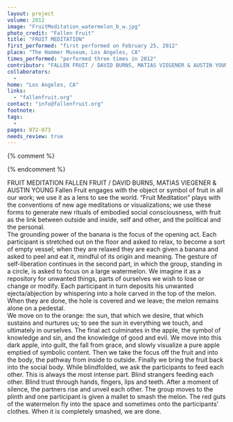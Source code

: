 ```yaml
---
layout: project
volume: 2012
image: "FruitMeditation_watermelon_b_w.jpg"
photo_credit: "Fallen Fruit"
title: "FRUIT MEDITATION"
first_performed: "first performed on February 25, 2012"
place: "The Hammer Museum, Los Angeles, CA"
times_performed: "performed three times in 2012"
contributor: "FALLEN FRUIT / DAVID BURNS, MATIAS VIEGENER & AUSTIN YOUNG"
collaborators: 
  - 
home: "Los Angeles, CA"
links: 
  - "fallenfruit.org"
contact: "info@fallenfruit.org"
footnote: 
tags: 
  - 
pages: 072-073
needs_review: true
---
```


{% comment %} 

{% endcomment %}

 FRUIT MEDITATION 
 FALLEN FRUIT / DAVID BURNS, MATIAS VIEGENER &amp; AUSTIN YOUNG 
 Fallen Fruit engages with the object or symbol of fruit in all our work; we use it as a lens to see the world. “Fruit Meditation” plays with the conventions of new age meditations or visualizations; we use these forms to generate new rituals of embodied social consciousness, with fruit as the link between outside and inside, self and other, and the political and the personal.  
 The grounding power of the banana is the focus of the opening act. Each participant is stretched out on the floor and asked to relax, to become a sort of empty vessel; when they are relaxed they are each given a banana and asked to peel and eat it, mindful of its origin and meaning. The gesture of self-liberation continues in the second part, in which the group, standing in a circle, is asked to focus on a large watermelon. We imagine it as a repository for unwanted things, parts of ourselves we wish to lose or change or modify. Each participant in turn deposits his unwanted ejecta/abjection by whispering into a hole carved in the top of the melon. When they are done, the hole is covered and we leave; the melon remains alone on a pedestal.  
 We move on to the orange: the sun, that which we desire, that which sustains and nurtures us; to see the sun in everything we touch, and ultimately in ourselves. The final act culminates in the apple, the symbol of knowledge and sin, and the knowledge of good and evil. We move into this dark apple, into guilt, the fall from grace, and slowly visualize a pure apple emptied of symbolic content. Then we take the focus off the fruit and into the body, the pathway from inside to outside. Finally we bring the fruit back into the social body. While blindfolded, we ask the participants to feed each other. This is always the most intense part. Blind strangers feeding each other. Blind trust through hands, fingers, lips and teeth. After a moment of silence, the partners rise and unveil each other. The group moves to the plinth and one participant is given a mallet to smash the melon. The red guts of the watermelon fly into the space and sometimes onto the participants’ clothes. When it is completely smashed, we are done.  
